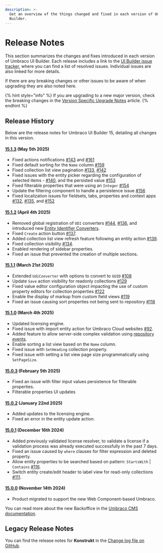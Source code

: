 ```yaml
---
description: >-
  Get an overview of the things changed and fixed in each version of Umbraco UI
  Builder.
---
```


# Release Notes

This section summarizes the changes and fixes introduced in each version of Umbraco UI Builder. Each release includes a link to the [UI Builder issue tracker](https://github.com/umbraco/Umbraco.UIBuilder.Issues/issues), where you can find a list of resolved issues. Individual issues are also linked for more details.

If there are any breaking changes or other issues to be aware of when upgrading they are also noted here.

{% hint style="info" %}
If you are upgrading to a new major version, check the breaking changes in the [Version Specific Upgrade Notes](upgrading/version-specific.md) article.
{% endhint %}

## Release History

Below are the release notes for Umbraco UI Builder 15, detailing all changes in this version.

#### [**15.1.3**](https://github.com/umbraco/Umbraco.UIBuilder.Issues/issues?q=is%3Aissue+is%3Aclosed+label%3Arelease%2F15.1.3) **(May 5th 2025)**

* Fixed actions notifications [#143](https://github.com/umbraco/Umbraco.UIBuilder.Issues/issues/143) and [#161](https://github.com/umbraco/Umbraco.UIBuilder.Issues/issues/161)
* Fixed default sorting for the `Name` column [#159](https://github.com/umbraco/Umbraco.UIBuilder.Issues/issues/159)
* Fixed collection list view pagination [#133](https://github.com/umbraco/Umbraco.UIBuilder.Issues/issues/133), [#142](https://github.com/umbraco/Umbraco.UIBuilder.Issues/issues/142)
* Fixed issues with the entity picker regarding the configuration of selected items - [#140](https://github.com/umbraco/Umbraco.UIBuilder.Issues/issues/140), and the persisted value [#153](https://github.com/umbraco/Umbraco.UIBuilder.Issues/issues/153)
* Fixed filterable properties that were using an `Integer` [#154](https://github.com/umbraco/Umbraco.UIBuilder.Issues/issues/154)
* Update the filtering component to handle a persistence issue [#156](https://github.com/umbraco/Umbraco.UIBuilder.Issues/issues/156)
* Fixed localization issues for fieldsets, tabs, properties and context apps [#132](https://github.com/umbraco/Umbraco.UIBuilder.Issues/issues/132), [#135](https://github.com/umbraco/Umbraco.UIBuilder.Issues/issues/135), and [#152](https://github.com/umbraco/Umbraco.UIBuilder.Issues/issues/152)

#### [**15.1.2**](https://github.com/umbraco/Umbraco.UIBuilder.Issues/issues?q=is%3Aissue+is%3Aclosed+label%3Arelease%2F15.1.2) **(April 4th 2025)**

* Removed global registration of `UDI` converters [#144](https://github.com/umbraco/Umbraco.UIBuilder.Issues/issues/144), [#136](https://github.com/umbraco/Umbraco.UIBuilder.Issues/issues/136), and introduced new [Entity Identifier Converters](./collections/entity-identifier-converters.md).
* Fixed `Create` action button [#137](https://github.com/umbraco/Umbraco.UIBuilder.Issues/issues/137).
* Added collection list view refresh feature following an entity action [#139](https://github.com/umbraco/Umbraco.UIBuilder.Issues/issues/139).
* Fixed collection visibility [#134](https://github.com/umbraco/Umbraco.UIBuilder.Issues/issues/134).
* Enabled rendering of sidebar properties.
* Fixed an issue that prevented the creation of multiple sections.

#### [**15.1.1**](https://github.com/umbraco/Umbraco.UIBuilder.Issues/issues?q=is%3Aissue+is%3Aclosed+label%3Arelease%2F15.1.1) **(March 21st 2025)**

* Extended `UdiConverter` with options to convert to `GUID` [#108](https://github.com/umbraco/Umbraco.UIBuilder.Issues/issues/108)
* Update `Save` action visibility for readonly collections [#129](https://github.com/umbraco/Umbraco.UIBuilder.Issues/issues/129)
* Fixed value editor configuration object impacting the use of custom property editors for collection properties [#122](https://github.com/umbraco/Umbraco.UIBuilder.Issues/issues/122)
* Enable the display of markup from custom field views [#119](https://github.com/umbraco/Umbraco.UIBuilder.Issues/issues/119)
* Fixed an issue causing sort properties not being sent to repository [#118](https://github.com/umbraco/Umbraco.UIBuilder.Issues/issues/118)

#### [**15.1.0**](https://github.com/umbraco/Umbraco.UIBuilder.Issues/issues?q=is%3Aissue+is%3Aclosed+label%3Arelease%2F15.1.0) **(March 4th 2025)**

* Updated licensing engine.
* Fixed issue with import entity action for Umbraco Cloud websites [#92](https://github.com/umbraco/Umbraco.UIBuilder.Issues/issues/92).
* Added feature to allow server-side complex validation using [repository events](advanced/events.md).
* Enable sorting a list view based on the `Name` column.
* Fixed issue with `SetHeading` collection property.
* Fixed issue with setting a list view page size programmatically using `SetPageSize`.

#### [**15.0.3**](https://github.com/umbraco/Umbraco.UIBuilder.Issues/issues?q=is%3Aissue+is%3Aclosed+label%3Arelease%2F15.0.3) **(February 5th 2025)**

* Fixed an issue with filter input values persistence for filterable properties.
* Filterable properties UI updates

#### [**15.0.2**](https://github.com/umbraco/Umbraco.UIBuilder.Issues/issues?q=is%3Aissue+is%3Aclosed+label%3Arelease%2F15.0.2) **(January 22nd 2025)**

* Added updates to the licensing engine.
* Fixed an error in the entity update action.

#### [**15.0.1**](https://github.com/umbraco/Umbraco.UIBuilder.Issues/issues?q=is%3Aissue+is%3Aclosed+label%3Arelease%2F15.0.1) **(December 16th 2024)**

* Added previously validated license resolver, to validate a license if a validation process was already executed successfully in the past 7 days.
* Fixed an issue caused by `where` clauses for filter expression and deleted property.
* Allow entity properties to be searched based on pattern: `StartsWith` | `Contains` [#116](https://github.com/umbraco/Umbraco.UIBuilder.Issues/issues/116).
* Switch entity create/edit header to label view for read-only collections [#111](https://github.com/umbraco/Umbraco.UIBuilder.Issues/issues/111).

#### [**15.0.0**](https://github.com/umbraco/Umbraco.UIBuilder.Issues/issues?q=is%3Aissue+is%3Aclosed+label%3Arelease%2F15.0.0) **(November 14th 2024)**

* Product migrated to support the new Web Component-based Umbraco.

You can read more about the new Backoffice in the [Umbraco CMS documentation](https://docs.umbraco.com/umbraco-cms/extending/customize-the-editing-experience).

## Legacy Release Notes

You can find the release notes for **Konstrukt** in the [Change log file on GitHub](changelog-archive/changelog.md).
